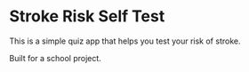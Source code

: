 # Stroke Risk Self Test

This is a simple quiz app that helps you test your risk of stroke.

Built for a school project.
